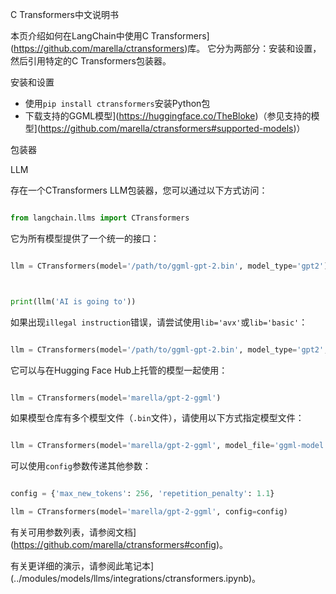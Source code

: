 C Transformers中文说明书

本页介绍如何在LangChain中使用C Transformers](https://github.com/marella/ctransformers)库。
它分为两部分：安装和设置，然后引用特定的C Transformers包装器。

安装和设置

- 使用`pip install ctransformers`安装Python包
- 下载支持的GGML模型](https://huggingface.co/TheBloke)（参见支持的模型](https://github.com/marella/ctransformers#supported-models)）

包装器

LLM

存在一个CTransformers LLM包装器，您可以通过以下方式访问：

```python

from langchain.llms import CTransformers

```


它为所有模型提供了一个统一的接口：

```python

llm = CTransformers(model='/path/to/ggml-gpt-2.bin', model_type='gpt2')



print(llm('AI is going to'))

```


如果出现`illegal instruction`错误，请尝试使用`lib='avx'`或`lib='basic'`：

```py

llm = CTransformers(model='/path/to/ggml-gpt-2.bin', model_type='gpt2', lib='avx')
```


它可以与在Hugging Face Hub上托管的模型一起使用：

```py

llm = CTransformers(model='marella/gpt-2-ggml')
```


如果模型仓库有多个模型文件（`.bin`文件），请使用以下方式指定模型文件：

```py

llm = CTransformers(model='marella/gpt-2-ggml', model_file='ggml-model.bin')
```


可以使用`config`参数传递其他参数：

```py

config = {'max_new_tokens': 256, 'repetition_penalty': 1.1}

llm = CTransformers(model='marella/gpt-2-ggml', config=config)
```


有关可用参数列表，请参阅文档](https://github.com/marella/ctransformers#config)。

有关更详细的演示，请参阅此笔记本](../modules/models/llms/integrations/ctransformers.ipynb)。
